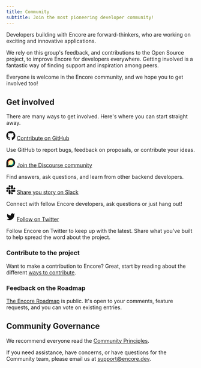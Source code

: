 ```yaml
---
title: Community
subtitle: Join the most pioneering developer community!
---
```


Developers building with Encore are forward-thinkers, who are working on exciting and innovative applications.

We rely on this group's feedback, and contributions to the Open Source project, to improve Encore for developers everywhere.
Getting involved is a fantastic way of finding support and inspiration among peers.

Everyone is welcome in the Encore community, and we hope you to get involved too!

## Get involved

There are many ways to get involved. Here's where you can start straight away.

<p className="flex items-center gap-x-2 lead-xsmall">
     <svg xmlns="http://www.w3.org/2000/svg" width="24" height="24" viewBox="0 0 16 16" fill="#111111" stroke="none">
      <path fillRule="evenodd"
            d="M8 0C3.58 0 0 3.58 0 8c0 3.54 2.29 6.53 5.47 7.59.4.07.55-.17.55-.38 0-.19-.01-.82-.01-1.49-2.01.37-2.53-.49-2.69-.94-.09-.23-.48-.94-.82-1.13-.28-.15-.68-.52-.01-.53.63-.01 1.08.58 1.23.82.72 1.21 1.87.87 2.33.66.07-.52.28-.87.51-1.07-1.78-.2-3.64-.89-3.64-3.95 0-.87.31-1.59.82-2.15-.08-.2-.36-1.02.08-2.12 0 0 .67-.21 2.2.82.64-.18 1.32-.27 2-.27.68 0 1.36.09 2 .27 1.53-1.04 2.2-.82 2.2-.82.44 1.1.16 1.92.08 2.12.51.56.82 1.27.82 2.15 0 3.07-1.87 3.75-3.65 3.95.29.25.54.73.54 1.48 0 1.07-.01 1.93-.01 2.2 0 .21.15.46.55.38A8.013 8.013 0 0016 8c0-4.42-3.58-8-8-8z" />
    </svg>
    <a href="https://github.com/encoredev/encore">Contribute on GitHub</a>
</p>

Use GitHub to report bugs, feedback on proposals, or contribute your ideas.

<p className="flex items-center gap-x-2 lead-xsmall">
    <svg xmlns="http://www.w3.org/2000/svg" width="24" height="24" viewBox="0 -1 104 106" fill="currentColor"><path d="M51.87,0C23.71,0,0,22.83,0,51c0,.91,0,52.81,0,52.81l51.86-.05c28.16,0,51-23.71,51-51.87S80,0,51.87,0Z" fill="currentColor"></path><path d="M52.37,19.74A31.62,31.62,0,0,0,24.58,66.41l-5.72,18.4L39.4,80.17a31.61,31.61,0,1,0,13-60.43Z" fill="#fff9ae"></path><path d="M77.45,32.12a31.6,31.6,0,0,1-38.05,48L18.86,84.82l20.91-2.47A31.6,31.6,0,0,0,77.45,32.12Z" fill="#00aeef"></path><path d="M71.63,26.29A31.6,31.6,0,0,1,38.8,78L18.86,84.82,39.4,80.17A31.6,31.6,0,0,0,71.63,26.29Z" fill="#00a94f"></path><path d="M26.47,67.11a31.61,31.61,0,0,1,51-35A31.61,31.61,0,0,0,24.58,66.41l-5.72,18.4Z" fill="#f15d22"></path><path d="M24.58,66.41A31.61,31.61,0,0,1,71.63,26.29a31.61,31.61,0,0,0-49,39.63l-3.76,18.9Z" fill="#e31b23"></path></svg>
    <a href="https://community.encore.dev">Join the Discourse community</a>
</p>

Find answers, ask questions, and learn from other backend developers.

<p className="flex items-center gap-x-2 lead-xsmall">
    <svg xmlns="http://www.w3.org/2000/svg" width="24" height="24" viewBox="0 0 123 123">
		<path fill="#111111" d="M25.8,77.7c0,7.1-5.8,12.9-12.9,12.9S0,84.8,0,77.7c0-7.1,5.8-12.9,12.9-12.9h12.9V77.7z"/>
		<path fill="#111111" d="M32.4,77.7c0-7.1,5.8-12.9,12.9-12.9s12.9,5.8,12.9,12.9v32.4c0,7.1-5.8,12.9-12.9,12.9s-12.9-5.8-12.9-12.9 C32.4,110.1,32.4,77.7,32.4,77.7z"/>
		<path fill="#111111" d="M45.3,25.8c-7.1,0-12.9-5.8-12.9-12.9S38.2,0,45.3,0s12.9,5.8,12.9,12.9v12.9H45.3z"/>
		<path fill="#111111" d="M45.3,32.4c7.1,0,12.9,5.8,12.9,12.9s-5.8,12.9-12.9,12.9H12.9C5.8,58.2,0,52.4,0,45.3s5.8-12.9,12.9-12.9 C12.9,32.4,45.3,32.4,45.3,32.4z"/>
		<path fill="#111111" d="M97.2,45.3c0-7.1,5.8-12.9,12.9-12.9c7.1,0,12.9,5.8,12.9,12.9s-5.8,12.9-12.9,12.9H97.2V45.3z"/>
		<path fill="#111111" d="M90.6,45.3c0,7.1-5.8,12.9-12.9,12.9c-7.1,0-12.9-5.8-12.9-12.9V12.9C64.8,5.8,70.6,0,77.7,0 c7.1,0,12.9,5.8,12.9,12.9V45.3z"/>
		<path fill="#111111" d="M77.7,97.2c7.1,0,12.9,5.8,12.9,12.9c0,7.1-5.8,12.9-12.9,12.9c-7.1,0-12.9-5.8-12.9-12.9V97.2H77.7z"/>
		<path fill="#111111" d="M77.7,90.6c-7.1,0-12.9-5.8-12.9-12.9c0-7.1,5.8-12.9,12.9-12.9h32.4c7.1,0,12.9,5.8,12.9,12.9 c0,7.1-5.8,12.9-12.9,12.9H77.7z"/>
    </svg>
    <a href="https://encore.dev/slack">Share you story on Slack</a>
</p>

Connect with fellow Encore developers, ask questions or just hang out!

<p className="flex items-center gap-x-2 lead-xsmall">
    <svg xmlns="http://www.w3.org/2000/svg" width="24" height="24" viewBox="0 0 24 24" fill="#111111" stroke="none">
        <path d="M23 3a10.9 10.9 0 0 1-3.14 1.53 4.48 4.48 0 0 0-7.86 3v1A10.66 10.66 0 0 1 3 4s-4 9 5 13a11.64 11.64 0 0 1-7 2c9 5 20 0 20-11.5a4.5 4.5 0 0 0-.08-.83A7.72 7.72 0 0 0 23 3z" />
    </svg>
    <a href="https://twitter.com/encoredotdev">Follow on Twitter</a>
</p>

Follow Encore on Twitter to keep up with the latest. Share what you've built to help spread the word about the project.

### Contribute to the project

Want to make a contribution to Encore? Great, start by reading about the different [ways to contribute](/docs/community/contribute).

### Feedback on the Roadmap

[The Encore Roadmap](https://encore.dev/roadmap) is public. It's open to your comments, feature requests, and you can vote on existing entries.

## Community Governance

We recommend everyone read the [Community Principles](/docs/community/principles).

If you need assistance, have concerns, or have questions for the Community team, please email us at [support@encore.dev](mailto:support@encore.dev).
